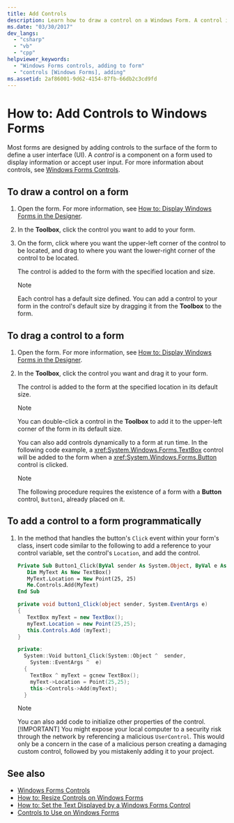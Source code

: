 ```yaml
---
title: Add Controls
description: Learn how to draw a control on a Windows Form. A control is a component on a form you can use to display information or accept user input.
ms.date: "03/30/2017"
dev_langs:
  - "csharp"
  - "vb"
  - "cpp"
helpviewer_keywords:
  - "Windows Forms controls, adding to form"
  - "controls [Windows Forms], adding"
ms.assetid: 2af86001-9d62-4154-87fb-66db2c3cd9fd
---
```

# How to: Add Controls to Windows Forms

Most forms are designed by adding controls to the surface of the form to define a user interface (UI). A *control* is a component on a form used to display information or accept user input. For more information about controls, see [Windows Forms Controls](index.md).

## To draw a control on a form

1. Open the form. For more information, see [How to: Display Windows Forms in the Designer](/previous-versions/visualstudio/visual-studio-2010/w5yd62ts(v=vs.100)).

2. In the **Toolbox**, click the control you want to add to your form.

3. On the form, click where you want the upper-left corner of the control to be located, and drag to where you want the lower-right corner of the control to be located.

    The control is added to the form with the specified location and size.

    > [!NOTE]
    > Each control has a default size defined. You can add a control to your form in the control's default size by dragging it from the **Toolbox** to the form.

## To drag a control to a form

1. Open the form. For more information, see [How to: Display Windows Forms in the Designer](/previous-versions/visualstudio/visual-studio-2010/w5yd62ts(v=vs.100)).

2. In the **Toolbox**, click the control you want and drag it to your form.

    The control is added to the form at the specified location in its default size.

    > [!NOTE]
    > You can double-click a control in the **Toolbox** to add it to the upper-left corner of the form in its default size.

    You can also add controls dynamically to a form at run time. In the following code example, a <xref:System.Windows.Forms.TextBox> control will be added to the form when a <xref:System.Windows.Forms.Button> control is clicked.

    > [!NOTE]
    > The following procedure requires the existence of a form with a **Button** control, `Button1`, already placed on it.

## To add a control to a form programmatically

1. In the method that handles the button's `Click` event within your form's class, insert code similar to the following to add a reference to your control variable, set the control's `Location`, and add the control.

    ```vb
    Private Sub Button1_Click(ByVal sender As System.Object, ByVal e As System.EventArgs) Handles Button1.Click
       Dim MyText As New TextBox()
       MyText.Location = New Point(25, 25)
       Me.Controls.Add(MyText)
    End Sub
    ```

    ```csharp
    private void button1_Click(object sender, System.EventArgs e)
    {
       TextBox myText = new TextBox();
       myText.Location = new Point(25,25);
       this.Controls.Add (myText);
    }
    ```

    ```cpp
    private:
      System::Void button1_Click(System::Object ^  sender,
        System::EventArgs ^  e)
      {
        TextBox ^ myText = gcnew TextBox();
        myText->Location = Point(25,25);
        this->Controls->Add(myText);
      }
    ```

    > [!NOTE]
    > You can also add code to initialize other properties of the control.
    > [!IMPORTANT]
    > You might expose your local computer to a security risk through the network by referencing a malicious `UserControl`. This would only be a concern in the case of a malicious person creating a damaging custom control, followed by you mistakenly adding it to your project.

## See also

- [Windows Forms Controls](index.md)
- [How to: Resize Controls on Windows Forms](how-to-resize-controls-on-windows-forms.md)
- [How to: Set the Text Displayed by a Windows Forms Control](how-to-set-the-text-displayed-by-a-windows-forms-control.md)
- [Controls to Use on Windows Forms](controls-to-use-on-windows-forms.md)

